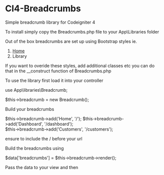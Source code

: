 # CI4-Breadcrumbs
Simple breadcrumb library for Codeigniter 4

To install simply copy the Breadcrumbs.php file to your App\Libraries folder

Out of the box breadcrumbs are set up using Bootstrap styles ie.

<nav aria-label="breadcrumb">
  <ol class="breadcrumb">
    <li class="breadcrumb-item"><a href="#">Home</a></li>
    <li class="breadcrumb-item active" aria-current="page">Library</li>
  </ol>
</nav>

If you want to overide these styles, add additional classes etc you can do that in the __construct function of Breadcrumbs.php

To use the library first load it into your controller

use App\libraries\Breadcrumb;

$this->breadcrumb = new Breadcrumb();

Build your breadcrumbs

 $this->breadcrumb->add('Home', '/');
 $this->breadcrumb->add('Dashboard', '/dashboard');  
 $this->breadcrumb->add('Customers', '/customers');  
 
 ensure to include the / before your url
 
 Build the breadcrumbs using
 
 $data['breadcrumbs'] = $this->breadcrumb->render();
 
 Pass the data to your view and then 
 
 <?php echo $breadcrumbs; ?>
 
 

